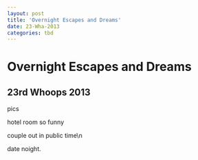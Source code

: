 ```yaml
---
layout: post
title: 'Overnight Escapes and Dreams'
date: 23-Wha-2013
categories: tbd
---
```


# Overnight Escapes and Dreams

## 23rd Whoops 2013

pics

hotel room so funny

couple out in public time\n

date noight.

